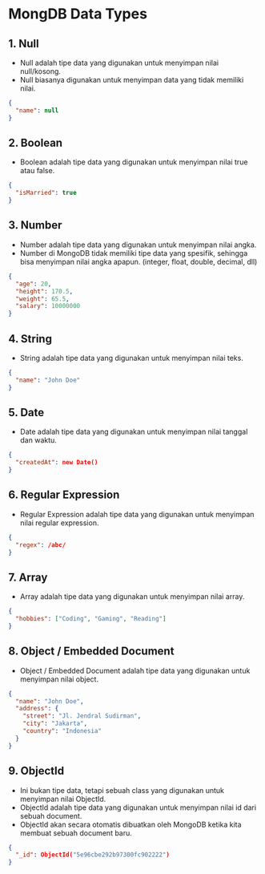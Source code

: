 # MongDB Data Types

## 1. Null

- Null adalah tipe data yang digunakan untuk menyimpan nilai null/kosong.
- Null biasanya digunakan untuk menyimpan data yang tidak memiliki nilai.

```json
{
  "name": null
}
```

## 2. Boolean

- Boolean adalah tipe data yang digunakan untuk menyimpan nilai true atau false.

```json
{
  "isMarried": true
}
```

## 3. Number

- Number adalah tipe data yang digunakan untuk menyimpan nilai angka.
- Number di MongoDB tidak memiliki tipe data yang spesifik, sehingga bisa menyimpan nilai angka apapun. (integer, float, double, decimal, dll)

```json
{
  "age": 20,
  "height": 170.5,
  "weight": 65.5,
  "salary": 10000000
}
```

## 4. String

- String adalah tipe data yang digunakan untuk menyimpan nilai teks.

```json
{
  "name": "John Doe"
}
```

## 5. Date

- Date adalah tipe data yang digunakan untuk menyimpan nilai tanggal dan waktu.

```json
{
  "createdAt": new Date()
}
```

## 6. Regular Expression

- Regular Expression adalah tipe data yang digunakan untuk menyimpan nilai regular expression.

```json
{
  "regex": /abc/
}
```

## 7. Array

- Array adalah tipe data yang digunakan untuk menyimpan nilai array.

```json
{
  "hobbies": ["Coding", "Gaming", "Reading"]
}
```

## 8. Object / Embedded Document

- Object / Embedded Document adalah tipe data yang digunakan untuk menyimpan nilai object.

```json
{
  "name": "John Doe",
  "address": {
    "street": "Jl. Jendral Sudirman",
    "city": "Jakarta",
    "country": "Indonesia"
  }
}
```

## 9. ObjectId

- Ini bukan tipe data, tetapi sebuah class yang digunakan untuk menyimpan nilai ObjectId.
- ObjectId adalah tipe data yang digunakan untuk menyimpan nilai id dari sebuah document.
- ObjectId akan secara otomatis dibuatkan oleh MongoDB ketika kita membuat sebuah document baru.

```json
{
  "_id": ObjectId("5e96cbe292b97300fc902222")
}
```
